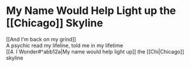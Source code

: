 # My Name Would Help Light up the [[Chicago]] Skyline

[[And I'm back on my grind]]  
A psychic read my lifeline, told me in my lifetime  
[[4. I Wonder#^abb12a|My name would help light up]] the [[Chi|Chicago]] skyline
